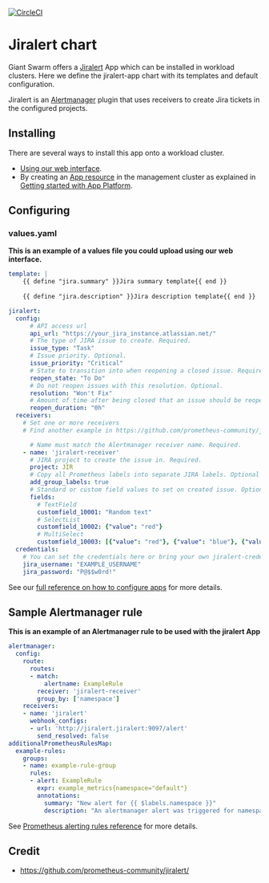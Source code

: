 [![CircleCI](https://circleci.com/gh/giantswarm/jiralert-app.svg?style=shield)](https://circleci.com/gh/giantswarm/jiralert-app)

# Jiralert chart

Giant Swarm offers a [Jiralert](https://github.com/prometheus-community/jiralert/) App which can be installed in workload clusters.
Here we define the jiralert-app chart with its templates and default configuration.

Jiralert is an [Alertmanager](https://prometheus.io/docs/alerting/latest/alertmanager/) plugin that uses receivers to create Jira tickets in the configured projects.

## Installing

There are several ways to install this app onto a workload cluster.

- [Using our web interface](https://docs.giantswarm.io/ui-api/web/app-platform/#installing-an-app).
- By creating an [App resource](https://docs.giantswarm.io/ui-api/management-api/crd/apps.application.giantswarm.io/) in the management cluster as explained in [Getting started with App Platform](https://docs.giantswarm.io/app-platform/getting-started/).

## Configuring

### values.yaml

**This is an example of a values file you could upload using our web interface.**

```yaml
template: |
    {{ define "jira.summary" }}Jira summary template{{ end }}
    
    {{ define "jira.description" }}Jira description template{{ end }}

jiralert:
  config:
      # API access url
      api_url: "https://your_jira_instance.atlassian.net/"
      # The type of JIRA issue to create. Required.
      issue_type: "Task"
      # Issue priority. Optional.
      issue_priority: "Critical"
      # State to transition into when reopening a closed issue. Required.
      reopen_state: "To Do"
      # Do not reopen issues with this resolution. Optional.
      resolution: "Won't Fix"
      # Amount of time after being closed that an issue should be reopened, after which, a new issue is created. Optional (default: always reopen)
      reopen_duration: "0h"
  receivers: 
    # Set one or more receivers
    # Find another example in https://github.com/prometheus-community/jiralert/blob/master/examples/jiralert.yml

      # Name must match the Alertmanager receiver name. Required.
    - name: 'jiralert-receiver'
      # JIRA project to create the issue in. Required.
      project: JIR
      # Copy all Prometheus labels into separate JIRA labels. Optional (default: false).
      add_group_labels: true
      # Standard or custom field values to set on created issue. Optional.
      fields:
        # TextField
        customfield_10001: "Random text"
        # SelectList
        customfield_10002: {"value": "red"}
        # MultiSelect
        customfield_10003: [{"value": "red"}, {"value": "blue"}, {"value": "green"}]
  credentials:
    # You can set the credentials here or bring your own jiralert-credentials secret
    jira_username: "EXAMPLE_USERNAME"
    jira_password: "P@$$w0rd!"
```

See our [full reference on how to configure apps](https://docs.giantswarm.io/app-platform/app-configuration/) for more details.

## Sample Alertmanager rule

**This is an example of an Alertmanager rule to be used with the jiralert App**

```yaml
alertmanager:
  config:
    route:
      routes:
      - match:
          alertname: ExampleRule
        receiver: 'jiralert-receiver'
        group_by: ['namespace']
    receivers:
    - name: 'jiralert'
      webhook_configs:
      - url: 'http://jiralert.jiralert:9097/alert'
        send_resolved: false
additionalPrometheusRulesMap: 
  example-rules:
    groups:
    - name: example-rule-group
      rules:
      - alert: ExampleRule 
        expr: example_metrics{namespace="default"}
        annotations:
          summary: "New alert for {{ $labels.namespace }}"
          description: "An alertmanager alert was triggered for namespace: {{ $labels.namespace }}"
```

See [Prometheus alerting rules reference](https://prometheus.io/docs/prometheus/latest/configuration/alerting_rules/) for more details.

## Credit

- https://github.com/prometheus-community/jiralert/
